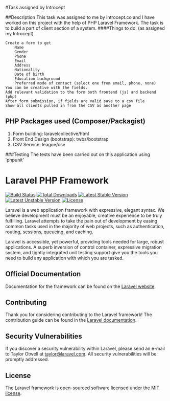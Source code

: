 #Task assigned by Introcept

##Description
This task was assigned to me by introcept.co and I have worked on this project with the help of PHP Laravel Framework. The task is to build a part of client section of a system.
####Things to do: (as assigned my Introcept)

    Create a form to get
        Name
        Gender
        Phone
        Email
        Address
        Nationality
        Date of birth
        Education background
        Preferred mode of contact (select one from email, phone, none)
    You can be creative with the fields.
    Add relevant validation to the form both frontend (js) and backend (php)
    After form submission, if fields are valid save to a csv file
    Show all clients pulled in from the CSV as another page


## PHP Packages used (Composer/Packagist)
1. Form building: laravelcollective/html
2. Front End Design (bootstrap): twbs/bootstrap 
3. CSV Service: league/csv 

###Testing
The tests have been carried out on this application using 'phpunit'

# Laravel PHP Framework

[![Build Status](https://travis-ci.org/laravel/framework.svg)](https://travis-ci.org/laravel/framework)
[![Total Downloads](https://poser.pugx.org/laravel/framework/d/total.svg)](https://packagist.org/packages/laravel/framework)
[![Latest Stable Version](https://poser.pugx.org/laravel/framework/v/stable.svg)](https://packagist.org/packages/laravel/framework)
[![Latest Unstable Version](https://poser.pugx.org/laravel/framework/v/unstable.svg)](https://packagist.org/packages/laravel/framework)
[![License](https://poser.pugx.org/laravel/framework/license.svg)](https://packagist.org/packages/laravel/framework)

Laravel is a web application framework with expressive, elegant syntax. We believe development must be an enjoyable, creative experience to be truly fulfilling. Laravel attempts to take the pain out of development by easing common tasks used in the majority of web projects, such as authentication, routing, sessions, queueing, and caching.

Laravel is accessible, yet powerful, providing tools needed for large, robust applications. A superb inversion of control container, expressive migration system, and tightly integrated unit testing support give you the tools you need to build any application with which you are tasked.

## Official Documentation

Documentation for the framework can be found on the [Laravel website](http://laravel.com/docs).

## Contributing

Thank you for considering contributing to the Laravel framework! The contribution guide can be found in the [Laravel documentation](http://laravel.com/docs/contributions).

## Security Vulnerabilities

If you discover a security vulnerability within Laravel, please send an e-mail to Taylor Otwell at taylor@laravel.com. All security vulnerabilities will be promptly addressed.

## License

The Laravel framework is open-sourced software licensed under the [MIT license](http://opensource.org/licenses/MIT).
